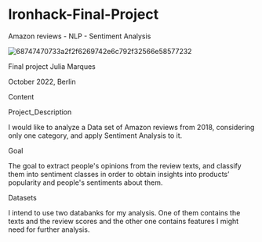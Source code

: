 # Ironhack-Final-Project


Amazon reviews - NLP - Sentiment Analysis

![68747470733a2f2f6269742e6c792f32566e58577232](https://user-images.githubusercontent.com/68123409/206127239-a4dea376-8b6a-4e0e-ab5d-630a20ef4012.png)

Final project
Julia Marques

October 2022, Berlin


Content


Project_Description

I would like to analyze a Data set of Amazon reviews from 2018, considering only one category, and apply Sentiment Analysis to it.


Goal

The goal to extract people's opinions from the review texts, and classify them into sentiment classes in order to obtain insights into products’ popularity and people's sentiments about them. 


Datasets 

I intend to use two databanks for my analysis. One of them contains the texts and the review scores and the other one contains features I might need for further analysis. 


